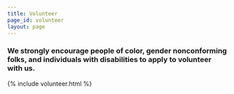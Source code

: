 ```yaml
---
title: Volunteer
page_id: volunteer
layout: page
---
```


<div>
	<h3>We strongly encourage people of color, gender nonconforming folks, and individuals with disabilities to apply to volunteer with us.</h3>
</div>
<div>
	{% include volunteer.html %}
</div>
